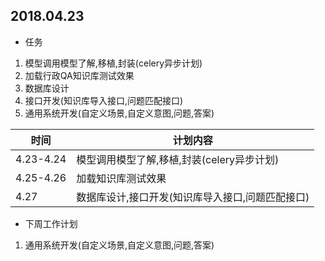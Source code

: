 ## 2018.04.23

- 任务

1. 模型调用模型了解,移植,封装(celery异步计划)
2. 加载行政QA知识库测试效果
3. 数据库设计
4. 接口开发(知识库导入接口,问题匹配接口)
5. 通用系统开发(自定义场景,自定义意图,问题,答案)

| 时间      | 计划内容                                         |
| --------- | ------------------------------------------------ |
| 4.23-4.24 | 模型调用模型了解,移植,封装(celery异步计划)       |
| 4.25-4.26 | 加载知识库测试效果                               |
| 4.27      | 数据库设计,接口开发(知识库导入接口,问题匹配接口) |

- 下周工作计划

1. 通用系统开发(自定义场景,自定义意图,问题,答案)











